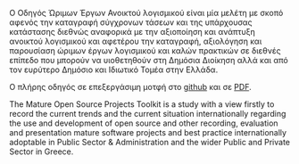 
Ο Οδηγός Ώριμων Έργων Ανοικτού λογισμικού είναι μία μελέτη με σκοπό αφενός την καταγραφή σύγχρονων τάσεων και της υπάρχουσας κατάστασης διεθνώς αναφορικά με την αξιοποίηση και ανάπτυξη ανοικτού λογισμικού και αφετέρου την καταγραφή, αξιολόγηση και παρουσίαση ώριμων έργων λογισμικού και καλών πρακτικών σε διεθνές επίπεδο που μπορούν να υιοθετηθούν στη Δημόσια Διοίκηση αλλά και από τον ευρύτερο Δημόσιο και Ιδιωτικό Τομέα στην Ελλάδα.

O πλήρης οδηγός σε επεξεργάσιμη μοτφή στο [github](...) και σε [PDF](...).


The Mature Open Source Projects Toolkit is a study with a view firstly to record the current trends and the current situation internationally regarding the use and development of open source and other recording, evaluation and presentation mature software projects and best practice internationally adoptable in Public Sector & Administration and the wider Public and Private Sector in Greece.
